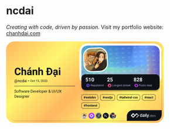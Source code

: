# ncdai 

_Creating with code, driven by passion._ Visit my portfolio website: [chanhdai.com](https://chanhdai.com/?utm_source=github&utm_medium=readme)

<a href="https://app.daily.dev/ncdai"><img src="./devcard.png" width="430" alt="Chánh Đại's Dev Card"/></a>
